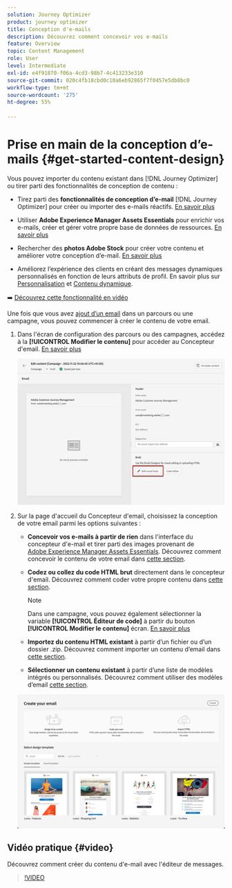 ```yaml
---
solution: Journey Optimizer
product: journey optimizer
title: Conception d'e-mails
description: Découvrez comment concevoir vos e-mails
feature: Overview
topic: Content Management
role: User
level: Intermediate
exl-id: e4f91870-f06a-4cd3-98b7-4c413233e310
source-git-commit: 020c4fb18cbd0c10a6eb92865f7f0457e5db8bc0
workflow-type: tm+mt
source-wordcount: '275'
ht-degree: 55%

---
```


# Prise en main de la conception d’e-mails {#get-started-content-design}

Vous pouvez importer du contenu existant dans [!DNL Journey Optimizer] ou tirer parti des fonctionnalités de conception de contenu :

* Tirez parti des **fonctionnalités de conception d’e-mail** [!DNL Journey Optimizer] pour créer ou importer des e-mails réactifs. [En savoir plus](content-from-scratch.md)

* Utiliser **Adobe Experience Manager Assets Essentials** pour enrichir vos e-mails, créer et gérer votre propre base de données de ressources. [En savoir plus](assets-essentials.md)

* Rechercher des **photos Adobe Stock** pour créer votre contenu et améliorer votre conception d’e-mail. [En savoir plus](stock.md)

* Améliorez l’expérience des clients en créant des messages dynamiques personnalisés en fonction de leurs attributs de profil. En savoir plus sur [Personnalisation](../personalization/personalize.md) et [Contenu dynamique](../personalization/get-started-dynamic-content.md).

➡️ [Découvrez cette fonctionnalité en vidéo](#video)

Une fois que vous avez [ajout d’un email](create-email.md) dans un parcours ou une campagne, vous pouvez commencer à créer le contenu de votre email.

1. Dans l&#39;écran de configuration des parcours ou des campagnes, accédez à la **[!UICONTROL Modifier le contenu]** pour accéder au Concepteur d&#39;email. [En savoir plus](create-email.md#define-email-content)

   ![](assets/email_designer_edit_email_body.png)

1. Sur la page d&#39;accueil du Concepteur d&#39;email, choisissez la conception de votre email parmi les options suivantes :

   * **Concevoir vos e-mails à partir de rien** dans l&#39;interface du concepteur d&#39;e-mail et tirer parti des images provenant de [Adobe Experience Manager Assets Essentials](assets-essentials.md). Découvrez comment concevoir le contenu de votre email dans [cette section](content-from-scratch.md).

   * **Codez ou collez du code HTML brut** directement dans le concepteur d&#39;email. Découvrez comment coder votre propre contenu dans [cette section](code-content.md).

      >[!NOTE]
      >
      >Dans une campagne, vous pouvez également sélectionner la variable **[!UICONTROL Éditeur de code]** à partir du bouton **[!UICONTROL Modifier le contenu]** écran. [En savoir plus](create-email.md#define-email-content)


   * **Importez du contenu HTML existant** à partir d’un fichier ou d’un dossier .zip. Découvrez comment importer un contenu d’email dans [cette section](existing-content.md).

   * **Sélectionner un contenu existant** à partir d’une liste de modèles intégrés ou personnalisés. Découvrez comment utiliser des modèles d’email [cette section](email-templates.md).

   ![](assets/email_designer_create_options.png)

## Vidéo pratique {#video}

Découvrez comment créer du contenu d&#39;e-mail avec l&#39;éditeur de messages.

>[!VIDEO](https://video.tv.adobe.com/v/334150?quality=12)
